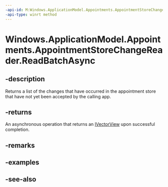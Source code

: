 ----api-id: M:Windows.ApplicationModel.Appointments.AppointmentStoreChangeReader.ReadBatchAsync
-api-type: winrt method
---<!-- Method syntaxpublic Windows.Foundation.IAsyncOperation<Windows.Foundation.Collections.IVectorView<Windows.ApplicationModel.Appointments.AppointmentStoreChange>> ReadBatchAsync()--># Windows.ApplicationModel.Appointments.AppointmentStoreChangeReader.ReadBatchAsync## -descriptionReturns a list of the changes that have occurred in the appointment store that have not yet been accepted by the calling app.## -returnsAn asynchronous operation that returns an [IVectorView](../windows.foundation.collections/ivectorview_1.md) upon successful completion.## -remarks## -examples## -see-also